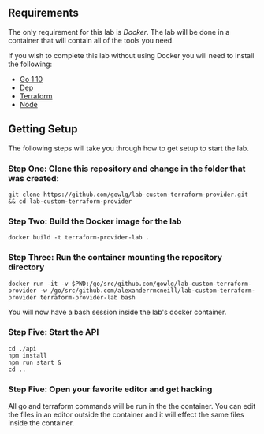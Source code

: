 ## Requirements
The only requirement for this lab is *Docker*. The lab will be done in a container that will contain all of the tools you need.

If you wish to complete this lab without using Docker you will need to install the following:
- [Go 1.10](https://golang.org/doc/install)
- [Dep](https://golang.github.io/dep/docs/introduction.html)
- [Terraform](https://www.terraform.io/intro/getting-started/install.html)
- [Node](https://nodejs.org/en/)

## Getting Setup
The following steps will take you through how to get setup to start the lab.

### Step One: Clone this repository and change in the folder that was created:
`git clone https://github.com/gowlg/lab-custom-terraform-provider.git && cd lab-custom-terraform-provider`

### Step Two: Build the Docker image for the lab
`docker build -t terraform-provider-lab .`

### Step Three: Run the container mounting the repository directory
`docker run -it -v $PWD:/go/src/github.com/gowlg/lab-custom-terraform-provider -w /go/src/github.com/alexanderrmcneill/lab-custom-terraform-provider terraform-provider-lab bash`

You will now have a bash session inside the lab's docker container.

### Step Five: Start the API
```
cd ./api
npm install
npm run start &
cd ..
```

### Step Five: Open your favorite editor and get hacking
All go and terraform commands will be run in the the container.
You can edit the files in an editor outside the container and it will effect the same files inside the container.
